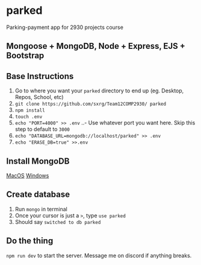 # parked
Parking-payment app for 2930 projects course

## Mongoose + MongoDB, Node + Express, EJS + Bootstrap

## Base Instructions
1. Go to where you want your `parked` directory to end up (eg. Desktop, Repos, School, etc)
2. `git clone https://github.com/sxrg/Team12COMP2930/ parked`
3. `npm install`
4. `touch .env`
5. `echo "PORT=4000" >> .env`
..- Use whatever port you want here. Skip this step to default to `3000`
6. `echo "DATABASE_URL=mongodb://localhost/parked" >> .env`
7. `echo "ERASE_DB=true" >>.env`

## Install MongoDB
[MacOS](https://docs.mongodb.com/manual/tutorial/install-mongodb-on-os-x/)
[Windows](https://docs.mongodb.com/manual/tutorial/install-mongodb-on-windows/)

## Create database
1. Run `mongo` in terminal
2. Once your cursor is just a `>`, type `use parked`
3. Should say `switched to db parked`

## Do the thing
`npm run dev` to start the server. Message me on discord if anything breaks.
